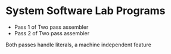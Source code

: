 # System Software Lab Programs

* Pass 1 of Two pass assembler
* Pass 2 of Two pass assembler

Both passes handle literals, a machine independent feature
